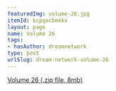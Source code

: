 ```yaml
---
featuredImg: volume-26.jpg
itemId: bcpqocbmxkx
layout: page
name: Volume 26
tags:
- hasAuthor: dreamnetwork
type: post
urlSlug: dream-network-volume-26
---
```

<a href="../files/Volume_26.zip" download>Volume 26 (.zip file, 8mb)</a>